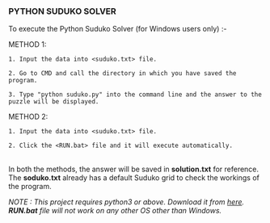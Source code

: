 ### PYTHON SUDUKO SOLVER
To execute the Python Suduko Solver (for Windows users only) :-

METHOD 1:

    1. Input the data into <suduko.txt> file.
    
    2. Go to CMD and call the directory in which you have saved the program.
    
    3. Type "python suduko.py" into the command line and the answer to the puzzle will be displayed.
	
METHOD 2: 

    1. Input the data into <suduko.txt> file.
    
    2. Click the <RUN.bat> file and it will execute automatically.
    
\
In both the methods, the answer will be saved in **solution.txt** for reference.\
The **soduko.txt** already has a default Suduko grid to check the workings of the program.


*NOTE : This project requires python3 or above. Download it from [here](https://www.python.org/downloads/).\
**RUN.bat** file will not work on any other OS other than Windows.* 
